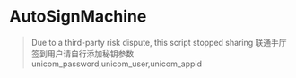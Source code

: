 # AutoSignMachine

> Due to a third-party risk dispute, this script stopped sharing
> 联通手厅签到用户请自行添加秘钥参数unicom_password,unicom_user,unicom_appid
